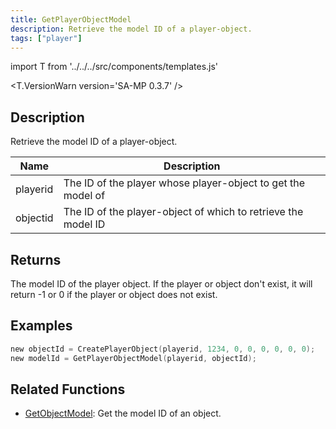 ```yaml
---
title: GetPlayerObjectModel
description: Retrieve the model ID of a player-object.
tags: ["player"]
---
```


import T from '../../../src/components/templates.js'

<T.VersionWarn version='SA-MP 0.3.7' />

## Description

Retrieve the model ID of a player-object.

| Name     | Description                                                   |
| -------- | ------------------------------------------------------------- |
| playerid | The ID of the player whose player-object to get the model of  |
| objectid | The ID of the player-object of which to retrieve the model ID |

## Returns

The model ID of the player object. If the player or object don't exist, it will return -1 or 0 if the player or object does not exist.

## Examples

```c
new objectId = CreatePlayerObject(playerid, 1234, 0, 0, 0, 0, 0, 0);
new modelId = GetPlayerObjectModel(playerid, objectId);
```

## Related Functions

- [GetObjectModel](GetObjectModel.md): Get the model ID of an object.

